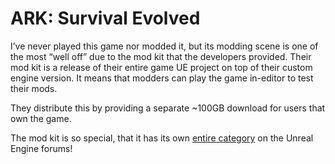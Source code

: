 # ARK: Survival Evolved
I’ve never played this game nor modded it, but its modding scene is one of the most “well off” due to the mod kit that the developers provided. Their mod kit is a release of their entire game UE project on top of their custom engine version. It means that modders can play the game in-editor to test their mods. 

They distribute this by providing a separate ~100GB download for users that own the game.

The mod kit is so special, that it has its own [entire category](https://forums.unrealengine.com/c/development-discussion/modding/ark-survival-evolved/80) on the Unreal Engine forums!